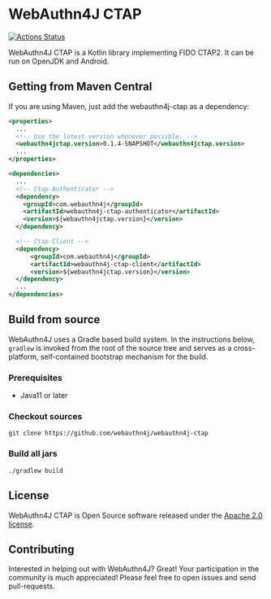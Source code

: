 # WebAuthn4J CTAP

[![Actions Status](https://github.com/webauthn4j/webauthn4j-ctap/workflows/CI/badge.svg)](https://github.com/webauthn4j/webauthn4j-ctap/actions)

WebAuthn4J CTAP is a Kotlin library implementing FIDO CTAP2. It can be run on OpenJDK and Android.

## Getting from Maven Central

If you are using Maven, just add the webauthn4j-ctap as a dependency:

```xml
<properties>
  ...
  <!-- Use the latest version whenever possible. -->
  <webauthn4jctap.version>0.1.4-SNAPSHOT</webauthn4jctap.version>
  ...
</properties>

<dependencies>
  ...
  <!-- Ctap Authenticator -->
  <dependency>
    <groupId>com.webauthn4j</groupId>
    <artifactId>webauthn4j-ctap-authenticator</artifactId>
    <version>${webauthn4jctap.version}</version>
  </dependency>

  <!-- Ctap Client -->
  <dependency>
      <groupId>com.webauthn4j</groupId>
      <artifactId>webauthn4j-ctap-client</artifactId>
      <version>${webauthn4jctap.version}</version>
  </dependency>
  ...
</dependencies>
```

## Build from source

WebAuthn4J uses a Gradle based build system.
In the instructions below, `gradlew` is invoked from the root of the source tree and serves as a cross-platform,
self-contained bootstrap mechanism for the build.

### Prerequisites

- Java11 or later

### Checkout sources

```
git clone https://github.com/webauthn4j/webauthn4j-ctap
```

### Build all jars

```
./gradlew build
```

## License

WebAuthn4J CTAP is Open Source software released under the
[Apache 2.0 license](http://www.apache.org/licenses/LICENSE-2.0.html).



## Contributing

Interested in helping out with WebAuthn4J? Great! Your participation in the community is much
appreciated!
Please feel free to open issues and send pull-requests.
